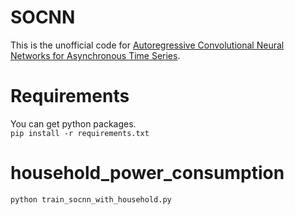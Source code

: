 # SOCNN
This is the unofficial code for [Autoregressive Convolutional Neural Networks for Asynchronous Time Series](https://arxiv.org/abs/1703.04122). 

# Requirements
You can get python packages.  
`pip install -r requirements.txt`

# household_power_consumption

`python train_socnn_with_household.py`
